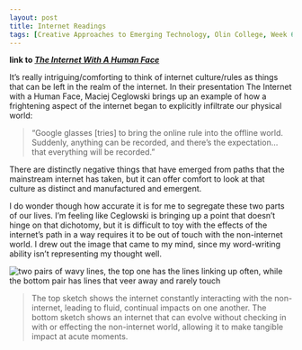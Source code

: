 ```yaml
---
layout: post
title: Internet Readings
tags: [Creative Approaches to Emerging Technology, Olin College, Week 6, prompted thinking]
---
```

**link to [*The Internet With A Human Face*](http://idlewords.com/talks/internet_with_a_human_face.htm)**

It’s really intriguing/comforting to think of internet culture/rules as things that can be left in the realm of the internet.
In their presentation The Internet with a Human Face, Maciej Ceglowski brings up an example of how a frightening aspect of the 
internet began to explicitly infiltrate our physical world: 

> “Google glasses [tries] to bring the online rule into the offline world. Suddenly, anything can be recorded, and there’s the 
expectation… that everything will be recorded.” 

There are distinctly negative things that have emerged from paths that the mainstream internet has taken, but it can offer comfort to look at that culture as 
distinct and manufactured and emergent.

I do wonder though how accurate it is for me to segregate these two parts of our lives. I’m feeling like Ceglowski is bringing up a
point that doesn’t hinge on that dichotomy, but it is difficult to toy with the effects of the internet’s path in a way requires it
to be out of touch with the non-internet world. I drew out the image that came to my mind, since my word-writing ability isn’t 
representing my thought well. 

![two pairs of wavy lines, the top one has the lines linking up often, while the bottom pair has lines that veer away and rarely 
touch](https://github.com/DaveFreem/DaveFreem.github.io/blob/master/img/internet%20rules.jpg)

> The top sketch shows the internet constantly interacting with the non-internet, leading to fluid, continual impacts on one another.
The bottom sketch shows an internet that can evolve without checking in with or effecting the non-internet world, allowing it to 
make tangible impact at acute moments.
